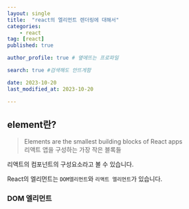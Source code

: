 ```yaml
---
layout: single
title:  "react의 엘리먼트 렌더링에 대해서"
categories: 
    - react
tag: [react]
published: true

author_profile: true # 옆에뜨는 프로파일

search: true #검색해도 안뜨게함

date: 2023-10-20
last_modified_at: 2023-10-20

---
```


## element란?

> Elements are the smallest building blocks of React apps <br> 리액트 앱을 구성하는 가장 작은 블록들

리액트의 컴포넌트의 구성요소라고 볼 수 있습니다.

React의 엘리먼트는 `DOM엘리먼트`와 `리액트 엘리먼트`가 있습니다.

### DOM 엘리먼트
